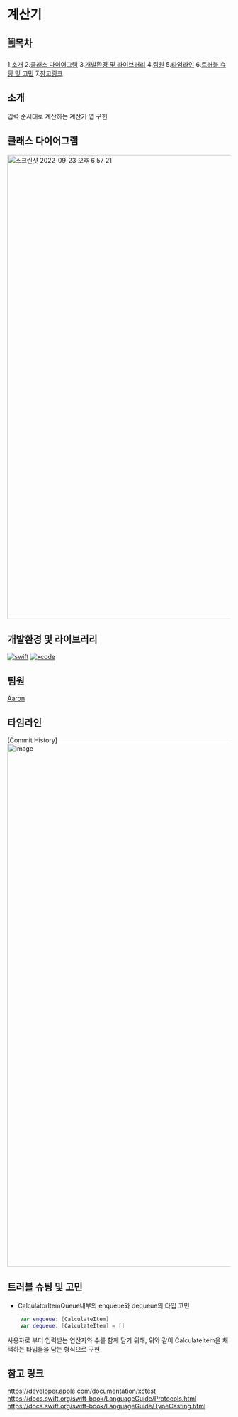 # 계산기

## 🗒︎목차

1.[소개](#소개)
2.[클래스 다이어그램](#클래스-다이어그램)
3.[개발환경 및 라이브러리](#개발환경-및-라이브러리) 
4.[팀원](#팀원)
5.[타임라인](#타임라인)
6.[트러블 슈팅 및 고민](#트러블-슈팅-및-고민)
7.[참고링크](#참고-링크)

## 소개
입력 순서대로 계산하는 계산기 앱 구현

## 클래스 다이어그램
<img width="1046" alt="스크린샷 2022-09-23 오후 6 57 21" src="https://user-images.githubusercontent.com/57447946/191940253-ee53d10b-35fe-4543-9201-738711b17c65.png">

## 개발환경 및 라이브러리
[![swift](https://img.shields.io/badge/swift-5.6-orange)]()
[![xcode](https://img.shields.io/badge/Xcode-13.4.1-blue)]()

## 팀원
[Aaron](https://github.com/Hashswim)

## 타임라인
[Commit History]<img width="1178" alt="image" src="https://user-images.githubusercontent.com/57447946/191939321-df0245c9-635d-496f-ab7b-c11aece14271.png">

## 트러블 슈팅 및 고민
 - CalculatorItemQueue내부의 enqueue와 dequeue의 타입 고민
```swift
    var enqueue: [CalculateItem]
    var dequeue: [CalculateItem] = []
```
사용자로 부터 입력받는 연산자와 수를 함께 담기 위해,
위와 같이 CalculateItem을 채택하는 타입들을 담는 형식으로 구현

## 참고 링크
https://developer.apple.com/documentation/xctest
https://docs.swift.org/swift-book/LanguageGuide/Protocols.html
https://docs.swift.org/swift-book/LanguageGuide/TypeCasting.html
